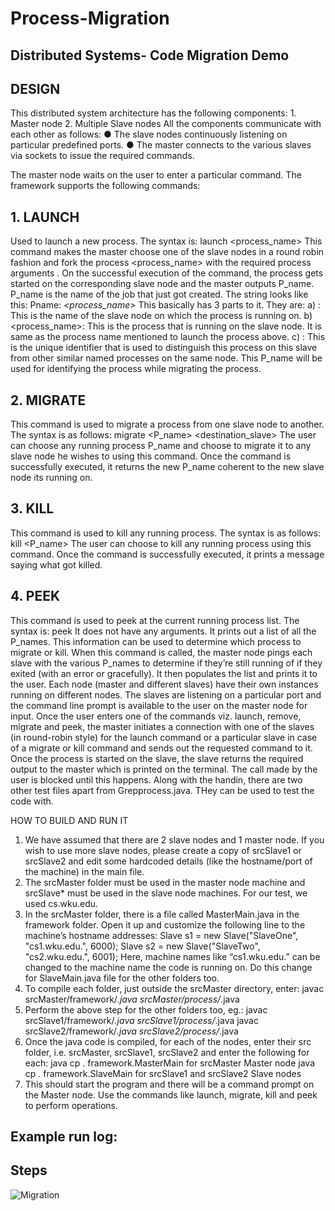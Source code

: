 # Process-Migration
## Distributed Systems- Code Migration Demo

## DESIGN
This distributed system architecture has the following components:
	1. Master node
	2. Multiple Slave nodes
All the components communicate with each other as follows:
● The slave nodes continuously listening on particular predefined ports.
● The master connects to the various slaves via sockets to issue the required commands.

The master node waits on the user to enter a particular command. The framework supports the
following commands:

## 1. LAUNCH
Used to launch a new process. The syntax is:
launch <process_name> <arguments>
This command makes the master choose one of the slave nodes in a round robin
fashion and fork the process <process_name> with the required process arguments
<arguments>.
On the successful execution of the command, the process gets started on the
corresponding slave node and the master outputs P_name. P_name is the name of the
job that just got created. The string looks like this:
	Pname: <slave>_<process_name>_<identifier>
This basically has 3 parts to it. They are:
	a) <slave>: This is the name of the slave node on which the process is running on.
	b) <process_name>: This is the process that is running on the slave node. It is same as
		the process name mentioned to launch the process above.
	c) <identifier>: This is the unique identifier that is used to distinguish this process on this
slave from other similar named processes on the same node.
This P_name will be used for identifying the process while migrating the process.

## 2. MIGRATE
This command is used to migrate a process from one slave node to another. The syntax
is as follows:
migrate <P_name> <destination_slave>
The user can choose any running process P_name and choose to migrate it to any slave
node he wishes to using this command.
Once the command is successfully executed, it returns the new P_name coherent to the
new slave node its running on.

## 3. KILL
This command is used to kill any running process. The syntax is as follows:
kill <P_name>
The user can choose to kill any running process using this command. Once the
command is successfully executed, it prints a message saying what got killed.

## 4. PEEK
This command is used to peek at the current running process list. The syntax is:
peek
It does not have any arguments. It prints out a list of all the P_names. This information
can be used to determine which process to migrate or kill.
When this command is called, the master node pings each slave with the various
P_names to determine if they’re still running of if they exited (with an error or gracefully). It
then populates the list and prints it to the user.
Each node (master and different slaves) have their own instances running on different nodes.
The slaves are listening on a particular port and the command line prompt is available to the user
on the master node for input. Once the user enters one of the commands viz. launch, remove,
migrate and peek, the master initiates a connection with one of the slaves (in round-robin
style)
for the launch command or a particular slave in case of a migrate or kill command and sends out
the requested command to it. Once the process is started on the slave, the slave returns the
required output to the master which is printed on the terminal. The call made by the user is
blocked until this happens.
Along with the handin, there are two other test files apart from Grepprocess.java. THey can be
used to test the code with.


HOW TO BUILD AND RUN IT
1) We have assumed that there are 2 slave nodes and 1 master node. If you wish to
use more slave nodes, please create a copy of srcSlave1 or srcSlave2 and edit some
hardcoded details (like the hostname/port of the machine) in the main file.
2) The srcMaster folder must be used in the master node machine and srcSlave* must be used
in the slave node machines. For our test, we used cs.wku.edu.
3) In the srcMaster folder, there is a file called MasterMain.java in the framework folder. Open it
up and customize the following line to the machine’s hostname addresses:
	Slave s1 = new Slave("SlaveOne", "cs1.wku.edu.", 6000);
	Slave s2 = new Slave("SlaveTwo", "cs2.wku.edu.", 6001);
Here, machine names like “cs1.wku.edu.” can be changed to the machine name the
code is running on. Do this change for SlaveMain.java file for the other folders too.
4) To compile each folder, just outside the srcMaster directory, enter:
	javac srcMaster/framework/*.java srcMaster/process/*.java
5) Perform the above step for the other folders too, eg.:
	javac srcSlave1/framework/*.java srcSlave1/process/*.java
	javac srcSlave2/framework/*.java srcSlave2/process/*.java
6) Once the java code is compiled, for each of the nodes, enter their src folder, i.e. srcMaster,
srcSlave1, srcSlave2 and enter the following for each:
	java cp
	. framework.MasterMain for
	srcMaster Master
	node
	java cp
	. framework.SlaveMain for
	srcSlave1 and srcSlave2 Slave
	nodes
7) This should start the program and there will be a command prompt on the Master node. Use
the commands like launch, migrate, kill and peek to perform operations.


## Example run log:

## Steps
![Migration](https://user-images.githubusercontent.com/21217148/225671473-b8e8cb62-2b91-4425-8d88-e771dc6ab105.JPG)
